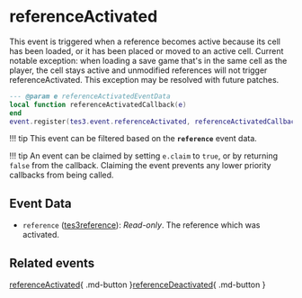 # referenceActivated
<div class="search_terms" style="display: none">referenceactivated</div>

<!---
	This file is autogenerated. Do not edit this file manually. Your changes will be ignored.
	More information: https://github.com/MWSE/MWSE/tree/master/docs
-->

This event is triggered when a reference becomes active because its cell has been loaded, or it has been placed or moved to an active cell. Current notable exception: when loading a save game that's in the same cell as the player, the cell stays active and unmodified references will not trigger referenceActivated. This exception may be resolved with future patches.

```lua
--- @param e referenceActivatedEventData
local function referenceActivatedCallback(e)
end
event.register(tes3.event.referenceActivated, referenceActivatedCallback)
```

!!! tip
	This event can be filtered based on the **`reference`** event data.

!!! tip
	An event can be claimed by setting `e.claim` to `true`, or by returning `false` from the callback. Claiming the event prevents any lower priority callbacks from being called.

## Event Data

* `reference` ([tes3reference](../../types/tes3reference)): *Read-only*. The reference which was activated.


## Related events

[referenceActivated](../referenceActivated/){ .md-button }[referenceDeactivated](../referenceDeactivated/){ .md-button }

